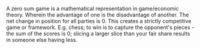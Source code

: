A zero sum game is a mathematical representation in game/economic theory. Wherein the advantage of one is the disadvantage of another. The net change in position for all parties is 0. This creates a strictly competitive game or framework. E.g. chess; to win is to capture the opponent's pieces - the sum of the scores is 0; slicing a larger slice than your fair share results in someone else having less. 

